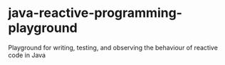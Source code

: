 # java-reactive-programming-playground
Playground  for writing, testing, and observing the behaviour of reactive code in Java
